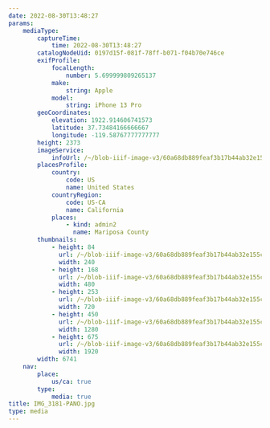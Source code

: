 ```yaml
---
date: 2022-08-30T13:48:27
params:
    mediaType:
        captureTime:
            time: 2022-08-30T13:48:27
        catalogNodeUid: 0197d15f-081f-78ff-b071-f04b70e746ce
        exifProfile:
            focalLength:
                number: 5.699999809265137
            make:
                string: Apple
            model:
                string: iPhone 13 Pro
        geoCoordinates:
            elevation: 1922.914606741573
            latitude: 37.73484166666667
            longitude: -119.58767777777777
        height: 2373
        imageService:
            infoUrl: /~/blob-iiif-image-v3/60a68db889feaf3b17b44ab32e155c1ea2da52fe0c7907e03f8c9ce8f62cf419/info.json
        placesProfile:
            country:
                code: US
                name: United States
            countryRegion:
                code: US-CA
                name: California
            places:
                - kind: admin2
                  name: Mariposa County
        thumbnails:
            - height: 84
              url: /~/blob-iiif-image-v3/60a68db889feaf3b17b44ab32e155c1ea2da52fe0c7907e03f8c9ce8f62cf419/full/240%2C84/0/default.jpg
              width: 240
            - height: 168
              url: /~/blob-iiif-image-v3/60a68db889feaf3b17b44ab32e155c1ea2da52fe0c7907e03f8c9ce8f62cf419/full/480%2C168/0/default.jpg
              width: 480
            - height: 253
              url: /~/blob-iiif-image-v3/60a68db889feaf3b17b44ab32e155c1ea2da52fe0c7907e03f8c9ce8f62cf419/full/720%2C253/0/default.jpg
              width: 720
            - height: 450
              url: /~/blob-iiif-image-v3/60a68db889feaf3b17b44ab32e155c1ea2da52fe0c7907e03f8c9ce8f62cf419/full/1280%2C450/0/default.jpg
              width: 1280
            - height: 675
              url: /~/blob-iiif-image-v3/60a68db889feaf3b17b44ab32e155c1ea2da52fe0c7907e03f8c9ce8f62cf419/full/1920%2C675/0/default.jpg
              width: 1920
        width: 6741
    nav:
        place:
            us/ca: true
        type:
            media: true
title: IMG_3181-PANO.jpg
type: media
---
```

